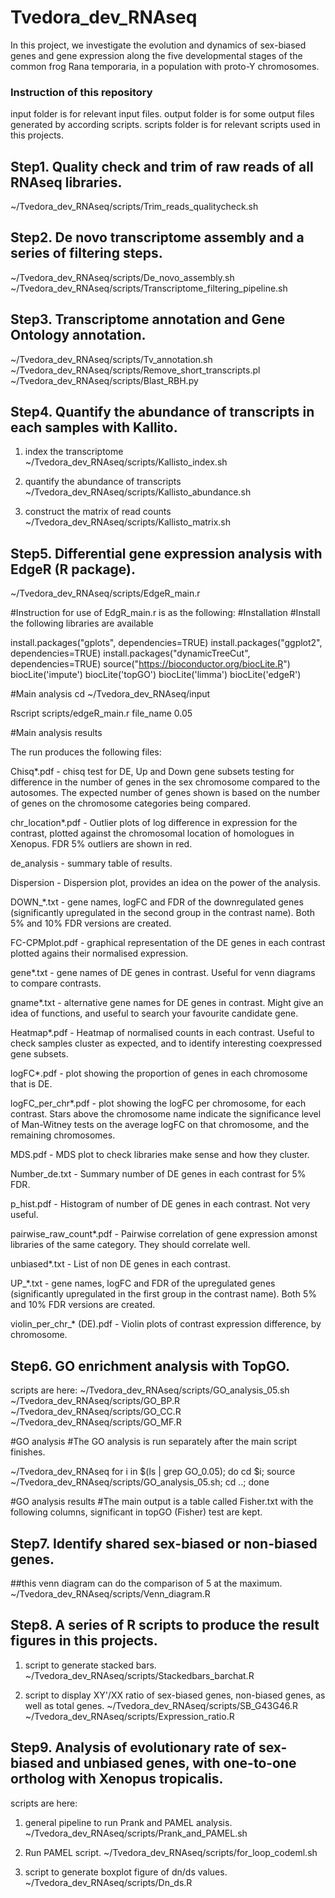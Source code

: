 # Tvedora_dev_RNAseq 
In this project, we investigate the evolution and dynamics of sex-biased genes and gene expression along the five developmental stages of the common frog Rana temporaria, in a population with proto-Y chromosomes.


### Instruction of this repository

input folder is for relevant input files.
output folder is for some output files generated by according scripts.
scripts folder is for relevant scripts used in this projects.


## Step1. Quality check and trim of raw reads of all RNAseq libraries.

~/Tvedora_dev_RNAseq/scripts/Trim_reads_qualitycheck.sh


## Step2. De novo transcriptome assembly and a series of filtering steps. 

~/Tvedora_dev_RNAseq/scripts/De_novo_assembly.sh
~/Tvedora_dev_RNAseq/scripts/Transcriptome_filtering_pipeline.sh


## Step3. Transcriptome annotation and Gene Ontology annotation.

~/Tvedora_dev_RNAseq/scripts/Tv_annotation.sh
~/Tvedora_dev_RNAseq/scripts/Remove_short_transcripts.pl
~/Tvedora_dev_RNAseq/scripts/Blast_RBH.py


## Step4. Quantify the abundance of transcripts in each samples with Kallito.

1) index the transcriptome
~/Tvedora_dev_RNAseq/scripts/Kallisto_index.sh

2) quantify the abundance of transcripts 
~/Tvedora_dev_RNAseq/scripts/Kallisto_abundance.sh

3) construct the matrix of read counts 
~/Tvedora_dev_RNAseq/scripts/Kallisto_matrix.sh


## Step5. Differential gene expression analysis with EdgeR (R package).

~/Tvedora_dev_RNAseq/scripts/EdgeR_main.r

#Instruction for use of EdgR_main.r is as the following:
#Installation
#Install the following libraries are available

install.packages("gplots", dependencies=TRUE)
install.packages("ggplot2", dependencies=TRUE)
install.packages("dynamicTreeCut", dependencies=TRUE)
source("https://bioconductor.org/biocLite.R")
biocLite('impute')
biocLite('topGO')
biocLite('limma')
biocLite('edgeR')

#Main analysis
cd ~/Tvedora_dev_RNAseq/input

Rscript scripts/edgeR_main.r file_name 0.05

#Main analysis results

The run produces the following files:

Chisq*.pdf - chisq test for DE, Up and Down gene subsets testing for difference in the number of genes in the sex chromosome compared to the autosomes. The expected number of genes shown is based on the number of genes on the chromosome categories being compared.

chr_location*.pdf - Outlier plots of log difference in expression for the contrast, plotted against the chromosomal location of homologues in Xenopus. FDR 5% outliers are shown in red.

de_analysis - summary table of results.

Dispersion - Dispersion plot, provides an idea on the power of the analysis.

DOWN_*.txt - gene names, logFC and FDR of the downregulated genes (significantly upregulated in the second group in the contrast name). Both 5% and 10% FDR versions are created.

FC-CPMplot.pdf - graphical representation of the DE genes in each contrast plotted agains their normalised expression.

gene*.txt - gene names of DE genes in contrast. Useful for venn diagrams to compare contrasts.

gname*.txt - alternative gene names for DE genes in contrast. Might give an idea of functions, and useful to search your favourite candidate gene.

Heatmap*.pdf - Heatmap of normalised counts in each contrast. Useful to check samples cluster as expected, and to identify interesting coexpressed gene subsets. 

logFC*.pdf - plot showing the proportion of genes in each chromosome that is DE. 

logFC_per_chr*.pdf - plot showing the logFC per chromosome, for each contrast. Stars above the chromosome name indicate the significance level of Man-Witney tests on the average logFC on that chromosome, and the remaining chromosomes.

MDS.pdf - MDS plot to check libraries make sense and how they cluster. 

Number_de.txt - Summary number of DE genes in each contrast for 5% FDR.

p_hist.pdf - Histogram of number of DE genes in each contrast. Not very useful.

pairwise_raw_count*.pdf - Pairwise correlation of gene expression amonst libraries of the same category. They should correlate well.

unbiased*.txt - List of non DE genes in each contrast.

UP_*.txt - gene names, logFC and FDR of the upregulated genes (significantly upregulated in the first group in the contrast name). Both 5% and 10% FDR versions are created.

violin_per_chr_* (DE).pdf - Violin plots of contrast expression difference, by chromosome.


## Step6. GO enrichment analysis with TopGO. 

scripts are here:
~/Tvedora_dev_RNAseq/scripts/GO_analysis_05.sh
~/Tvedora_dev_RNAseq/scripts/GO_BP.R
~/Tvedora_dev_RNAseq/scripts/GO_CC.R
~/Tvedora_dev_RNAseq/scripts/GO_MF.R

#GO analysis
#The GO analysis is run separately after the main script finishes.

~/Tvedora_dev_RNAseq
for i in $(ls | grep GO_0.05); do cd $i; source ~/Tvedora_dev_RNAseq/scripts/GO_analysis_05.sh; cd ..; done

#GO analysis results
#The main output is a table called Fisher.txt with the following columns, significant in topGO (Fisher) test are kept.


## Step7. Identify shared sex-biased or non-biased genes.

##this venn diagram can do the comparison of 5 at the maximum.
~/Tvedora_dev_RNAseq/scripts/Venn_diagram.R


## Step8. A series of R scripts to produce the result figures in this projects.

1. script to generate stacked bars.
~/Tvedora_dev_RNAseq/scripts/Stackedbars_barchat.R

2. script to display XY'/XX ratio of sex-biased genes, non-biased genes, as well as total genes.
~/Tvedora_dev_RNAseq/scripts/SB_G43G46.R
~/Tvedora_dev_RNAseq/scripts/Expression_ratio.R

## Step9. Analysis of evolutionary rate of sex-biased and unbiased genes, with one-to-one ortholog with Xenopus tropicalis.

scripts are here:
1. general pipeline to run Prank and PAMEL analysis.
~/Tvedora_dev_RNAseq/scripts/Prank_and_PAMEL.sh

2. Run PAMEL script.
~/Tvedora_dev_RNAseq/scripts/for_loop_codeml.sh

3. script to generate boxplot figure of dn/ds values.
~/Tvedora_dev_RNAseq/scripts/Dn_ds.R
